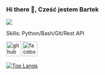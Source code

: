 ### Hi there 👋, Cześć jestem Bartek
![](https://arturssmirnovs.github.io/github-profile-readme-generator/images/banner.png)


Skills: Python/Bash/Git/Rest API



[<img src='https://cdn.jsdelivr.net/npm/simple-icons@3.0.1/icons/github.svg' alt='github' height='40'>](https://github.com/0lch4)  [<img src='https://cdn.jsdelivr.net/npm/simple-icons@3.0.1/icons/facebook.svg' alt='facebook' height='40'>](https://www.facebook.com/https://www.facebook.com/profile.php?id=100013991314691)  

[![Top Langs](https://github-readme-stats.vercel.app/api/top-langs/?username=0lch4)](https://github.com/anuraghazra/github-readme-stats)

